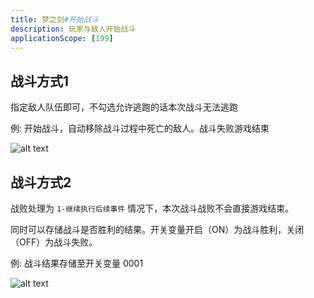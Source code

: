 ```yaml
---
title: 梦之剑#开始战斗
description: 玩家与敌人开始战斗
applicationScope: [199]
---
```


## 战斗方式1

指定敌人队伍即可，不勾选允许逃跑的话本次战斗无法逃跑

例: 开始战斗，自动移除战斗过程中死亡的敌人。战斗失败游戏结束

![alt text](https://cdn.gcw.wiki/gcw/image/zh_hans/commands/battle/startbattle/199/image.png)

## 战斗方式2

战败处理为 `1-继续执行后续事件` 情况下，本次战斗战败不会直接游戏结束。

同时可以存储战斗是否胜利的结果。开关变量开启（ON）为战斗胜利，关闭（OFF）为战斗失败。

例: 战斗结果存储至开关变量 0001

![alt text](https://cdn.gcw.wiki/gcw/image/zh_hans/commands/battle/startbattle/199/image-1.png)
